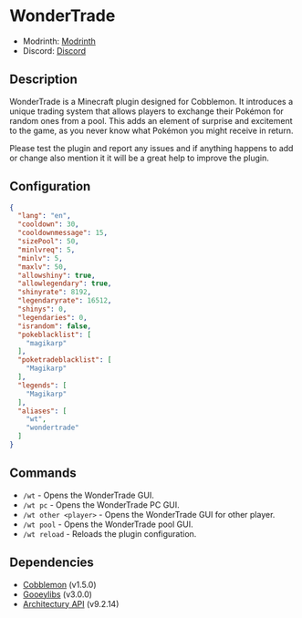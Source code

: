 # WonderTrade

- Modrinth: [Modrinth](https://modrinth.com/mod/zonary123-cobble-wondertrade)
- Discord: [Discord](https://discord.com/invite/fKNc7FnXpa)

## Description

WonderTrade is a Minecraft plugin designed for Cobblemon. It introduces a unique trading system that allows players to
exchange their Pokémon for random ones from a pool. This adds an element of surprise and excitement to the game, as you
never know what Pokémon you might receive in return.

Please test the plugin and report any issues and if anything happens to add or change also mention it it will be a great
help to improve the plugin.

## Configuration

```json
{
  "lang": "en",
  "cooldown": 30,
  "cooldownmessage": 15,
  "sizePool": 50,
  "minlvreq": 5,
  "minlv": 5,
  "maxlv": 50,
  "allowshiny": true,
  "allowlegendary": true,
  "shinyrate": 8192,
  "legendaryrate": 16512,
  "shinys": 0,
  "legendaries": 0,
  "israndom": false,
  "pokeblacklist": [
    "magikarp"
  ],
  "poketradeblacklist": [
    "Magikarp"
  ],
  "legends": [
    "Magikarp"
  ],
  "aliases": [
    "wt",
    "wondertrade"
  ]
}
```

## Commands

- `/wt` - Opens the WonderTrade GUI.
- `/wt pc` - Opens the WonderTrade PC GUI.
- `/wt other <player>` - Opens the WonderTrade GUI for other player.
- `/wt pool` - Opens the WonderTrade pool GUI.
- `/wt reload` - Reloads the plugin configuration.

## Dependencies

- [Cobblemon](https://modrinth.com/mod/cobblemon) (v1.5.0)
- [Gooeylibs](https://modrinth.com/mod/gooeylibs) (v3.0.0)
- [Architectury API](https://modrinth.com/mod/architectury-api) (v9.2.14)
